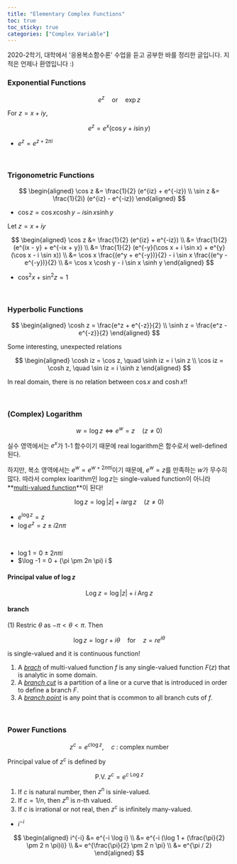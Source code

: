 ```yaml
---
title: "Elementary Complex Functions"
toc: true
toc_sticky: true
categories: ["Complex Variable"]
---
```


2020-2학기, 대학에서 '응용복소함수론' 수업을 듣고 공부한 바를 정리한 글입니다. 지적은 언제나 환영입니다 :)

### Exponential Functions

$$
e^z \quad \textrm{or} \quad \exp z
$$

<div class="notice" markdown="1">

For $z = x + iy$,

$$
e^z = e^x (\cos y + i \sin y)
$$

</div>

- $e^z = e^{z + 2\pi i}$

<br/>

### Trigonometric Functions

$$
\begin{aligned}
    \cos z &= \frac{1}{2} (e^{iz} + e^{-iz}) \\
    \sin z &= \frac{1}{2i} (e^{iz} - e^{-iz})
\end{aligned}
$$

<div class="notice" markdown="1">

- $\cos z = \cos x \cosh y - i \sin x \sinh y$

Let $z = x + iy$

$$
\begin{aligned}
\cos z &= \frac{1}{2} (e^{iz} + e^{-iz}) \\
&= \frac{1}{2} (e^{ix - y} + e^{-ix + y}) \\
&= \frac{1}{2} (e^{-y}(\cos x + i \sin x) + e^{y} (\cos x - i \sin x)) \\
&= \cos x \frac{(e^y + e^{-y})}{2} - i \sin x \frac{(e^y - e^{-y})}{2} \\
&= \cos x \cosh y - i \sin x \sinh y
\end{aligned}
$$

</div>

- $\cos^2 x + \sin^2 z = 1$

<br/>

### Hyperbolic Functions

$$
\begin{aligned}
    \cosh z = \frac{e^z + e^{-z}}{2} \\
    \sinh z = \frac{e^z - e^{-z}}{2}
\end{aligned}
$$

<div class="notice" markdown="1">

Some interesting, unexpected relations

$$
\begin{aligned}
\cosh iz = \cos z, \quad \sinh iz = i \sin z \\
\cos iz = \cosh z, \quad \sin iz = i \sinh z
\end{aligned}
$$

In real domain, there is no relation between $\cos x$ and $\cosh x$!!

</div>

<br/>

### (Complex) Logarithm

$$
w = \log z \iff e^w = z \quad (z \ne 0)
$$

실수 영역에서는 $e^x$가 1-1 함수이기 때문에 real logarithm은 함수로서 well-defined된다.

하지만, 복소 영역에서는 $e^w = e^{w + 2n\pi i}$이기 때문에, $e^w = z$를 만족하는 $w$가 무수히 많다. 따라서 complex loarithm인 $\log z$는 single-valued function이 아니라 **<u>multi-valued function</u>**이 된다!

$$
\log z = \log \left| z \right| + i \arg z \quad (z\ne0)
$$

<div class="notice" markdown="1">

- $e^{\log z} = z$
- $\log e^z = z \pm i 2n\pi$

<br/>

- $\log 1 = 0 \pm 2n \pi i$
- $\log -1 = 0 + (\pi \pm 2n \pi) i $

</div>

#### Principal value of $\log z$

$$
\textrm{Log} \; z = \log \left| z \right| + i \; \textrm{Arg} \; z
$$

#### branch

(1) Restric $\theta$ as $-\pi < \theta < \pi$. Then

$$
\log z = \log r + i \theta \quad \textrm{for} \quad z = r e^{i \theta}
$$

is single-valued and it is continuous function!

1. A *<u>brach</u>* of multi-valued function $f$ is any single-valued function $F(z)$ that is analytic in some domain.
2. A *<u>branch cut</u>* is a partition of a line or a curve that is introduced in order to define a branch $F$.
3. A *<u>branch point</u>* is any point that is ccommon to all branch cuts of $f$.

<br/>

### Power Functions

$$
z^c = e^{c \log z}, \quad c \; : \; \textrm{complex number}
$$

Principal value of $z^c$ is defined by

$$
\textrm{P.V.} \; z^c = e^{c \; \textrm{Log} \; z}
$$

<div class="notice" markdown="1">

1. If $c$ is natural number, then $z^n$ is sinle-valued.
2. If $c = 1/n$, then $z^n$ is $n$-th valued.
3. If $c$ is irrational or not real, then $z^c$ is infinitely many-valued.

- $i^{-i}$

$$
\begin{aligned}
    i^{-i} &= e^{-i \log i} \\
    &= e^{-i (\log 1 + (\frac{\pi}{2} \pm 2 n \pi)i)} \\
    &= e^{\frac{\pi}{2} \pm 2 n \pi} \\
    &= e^{\pi / 2}
\end{aligned}
$$

</div>